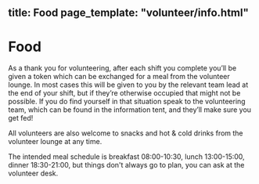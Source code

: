 title: Food
page_template: "volunteer/info.html"
---
# Food

As a thank you for volunteering, after each shift you complete you’ll be given a token which can be exchanged for a meal from the volunteer lounge. In most cases this will be given to you by the relevant team lead at the end of your shift, but if they’re otherwise occupied that might not be possible. If you do find yourself in that situation speak to the volunteering team, which can be found in the information tent, and they’ll make sure you get fed!

All volunteers are also welcome to snacks and hot & cold drinks from the volunteer lounge at any time.

The intended meal schedule is breakfast 08:00-10:30, lunch 13:00-15:00, dinner 18:30-21:00, but things don't always go to plan, you can ask at the volunteer desk.
